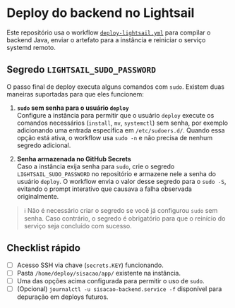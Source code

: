 # Deploy do backend no Lightsail

Este repositório usa o workflow [`deploy-lightsail.yml`](../.github/workflows/deploy-lightsail.yml) para
compilar o backend Java, enviar o artefato para a instância e reiniciar o serviço
systemd remoto.

## Segredo `LIGHTSAIL_SUDO_PASSWORD`

O passo final de deploy executa alguns comandos com `sudo`. Existem duas maneiras
suportadas para que eles funcionem:

1. **`sudo` sem senha para o usuário `deploy`**  
   Configure a instância para permitir que o usuário `deploy` execute os comandos
   necessários (`install`, `mv`, `systemctl`) sem senha, por exemplo adicionando
   uma entrada específica em `/etc/sudoers.d/`. Quando essa opção está ativa,
o workflow usa `sudo -n` e não precisa de nenhum segredo adicional.

2. **Senha armazenada no GitHub Secrets**  
   Caso a instância exija senha para `sudo`, crie o segredo
   `LIGHTSAIL_SUDO_PASSWORD` no repositório e armazene nele a senha do usuário
   `deploy`. O workflow envia o valor desse segredo para o `sudo -S`, evitando o
   prompt interativo que causava a falha observada originalmente.

> ℹ️  Não é necessário criar o segredo se você já configurou `sudo` sem senha.
> Caso contrário, o segredo é obrigatório para que o reinício do serviço seja
> concluído com sucesso.

## Checklist rápido

- [ ] Acesso SSH via chave (`secrets.KEY`) funcionando.
- [ ] Pasta `/home/deploy/sisacao/app/` existente na instância.
- [ ] Uma das opções acima configurada para permitir o uso de `sudo`.
- [ ] (Opcional) `journalctl -u sisacao-backend.service -f` disponível para
      depuração em deploys futuros.
